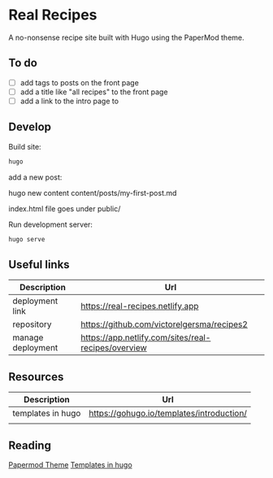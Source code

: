 # Real Recipes

A no-nonsense recipe site built with Hugo using the PaperMod theme.

## To do

- [ ] add tags to posts on the front page
- [ ] add a title like "all recipes" to the front page
- [ ] add a link to the intro page to

## Develop

Build site:

```zsh
hugo
```

add a new post:

hugo new content content/posts/my-first-post.md

index.html file goes under public/

Run development server:

```zsh
hugo serve
```

## Useful links

| Description       | Url                                                 |
| ----------------- | --------------------------------------------------- |
| deployment link   | https://real-recipes.netlify.app                    |
| repository        | https://github.com/victorelgersma/recipes2          |
| manage deployment | https://app.netlify.com/sites/real-recipes/overview |

## Resources

| Description       | Url                                       |
| ----------------- | ----------------------------------------- |
| templates in hugo | https://gohugo.io/templates/introduction/ |
|                   |                                           |

## Reading

[Papermod Theme](https://github.com/adityatelange/hugo-PaperMod)
[Templates in hugo](https://gohugo.io/templates/introduction/)
